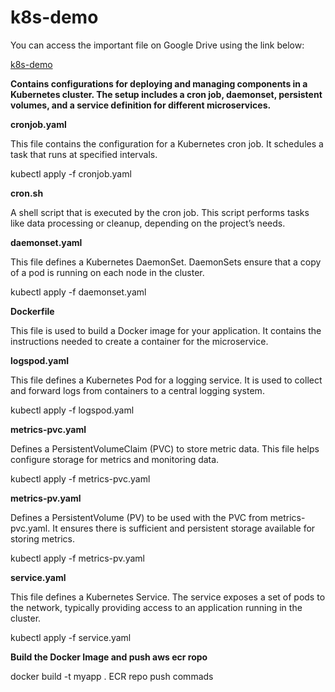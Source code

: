 # k8s-demo


You can access the important file on Google Drive using the link below:

[k8s-demo](https://drive.google.com/file/d/1QmPtB992vVaLjv4QiJNTO_rzRV0jr2tH/view?usp=drive_link)


**Contains configurations for deploying and managing components in a Kubernetes cluster. The setup includes a cron job, daemonset, persistent volumes, and a service definition for different microservices.**

**cronjob.yaml**

This file contains the configuration for a Kubernetes cron job. It schedules a task that runs at specified intervals.

kubectl apply -f cronjob.yaml

**cron.sh**

A shell script that is executed by the cron job. This script performs tasks like data processing or cleanup, depending on the project’s needs.

**daemonset.yaml**

This file defines a Kubernetes DaemonSet. DaemonSets ensure that a copy of a pod is running on each node in the cluster.

kubectl apply -f daemonset.yaml

**Dockerfile**

This file is used to build a Docker image for your application. It contains the instructions needed to create a container for the microservice.

**logspod.yaml**

This file defines a Kubernetes Pod for a logging service. It is used to collect and forward logs from containers to a central logging system.

kubectl apply -f logspod.yaml

**metrics-pvc.yaml**

Defines a PersistentVolumeClaim (PVC) to store metric data. This file helps configure storage for metrics and monitoring data.

kubectl apply -f metrics-pvc.yaml

**metrics-pv.yaml**

Defines a PersistentVolume (PV) to be used with the PVC from metrics-pvc.yaml. It ensures there is sufficient and persistent storage available for storing metrics.

kubectl apply -f metrics-pv.yaml

**service.yaml**

This file defines a Kubernetes Service. The service exposes a set of pods to the network, typically providing access to an application running in the cluster.

kubectl apply -f service.yaml

**Build the Docker Image and push aws ecr ropo**

docker build -t myapp .
ECR repo push commads
